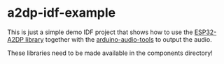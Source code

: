# a2dp-idf-example

This is just a simple demo IDF project that shows how to use the [ESP32-A2DP library](https://github.com/pschatzmann/ESP32-A2DP) together with the [arduino-audio-tools](https://github.com/pschatzmann/arduino-audio-tools) to output the audio.

These libraries need to be made available in the components directory!
